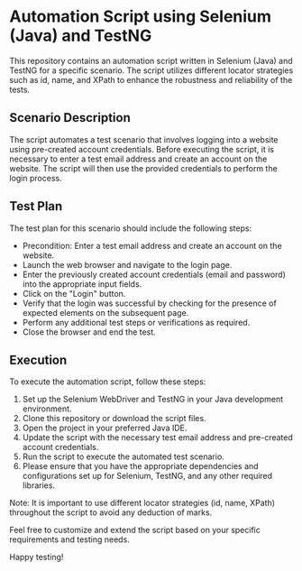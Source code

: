 <h1>Automation Script using Selenium (Java) and TestNG</h1> 
This repository contains an automation script written in Selenium (Java) and TestNG for a specific scenario. The script utilizes different locator strategies such as id, name, and XPath to enhance the robustness and reliability of the tests.

<h2>Scenario Description</h2> 
The script automates a test scenario that involves logging into a website using pre-created account credentials. Before executing the script, it is necessary to enter a test email address and create an account on the website. The script will then use the provided credentials to perform the login process.

<h2>Test Plan</h2>
The test plan for this scenario should include the following steps:

<ul>
    <li>Precondition: Enter a test email address and create an account on the website.</li>
    <li>Launch the web browser and navigate to the login page.</li>
    <li>Enter the previously created account credentials (email and password) into the appropriate input fields.</li>
    <li>Click on the "Login" button.</li>
    <li>Verify that the login was successful by checking for the presence of expected elements on the subsequent page.</li>
    <li>Perform any additional test steps or verifications as required.</li>
    <li>Close the browser and end the test.</li>
</ul>

<h2>Execution</h2>
To execute the automation script, follow these steps:

<ol>
    <li>Set up the Selenium WebDriver and TestNG in your Java development environment.</li>
    <li>Clone this repository or download the script files.</li>
    <li>Open the project in your preferred Java IDE.</li>
    <li>Update the script with the necessary test email address and pre-created account credentials.</li>
    <li>Run the script to execute the automated test scenario.</li>
    <li>Please ensure that you have the appropriate dependencies and configurations set up for Selenium, TestNG, and any other required libraries.</li>
</ol>

Note: It is important to use different locator strategies (id, name, XPath) throughout the script to avoid any deduction of marks.

Feel free to customize and extend the script based on your specific requirements and testing needs.

Happy testing!
